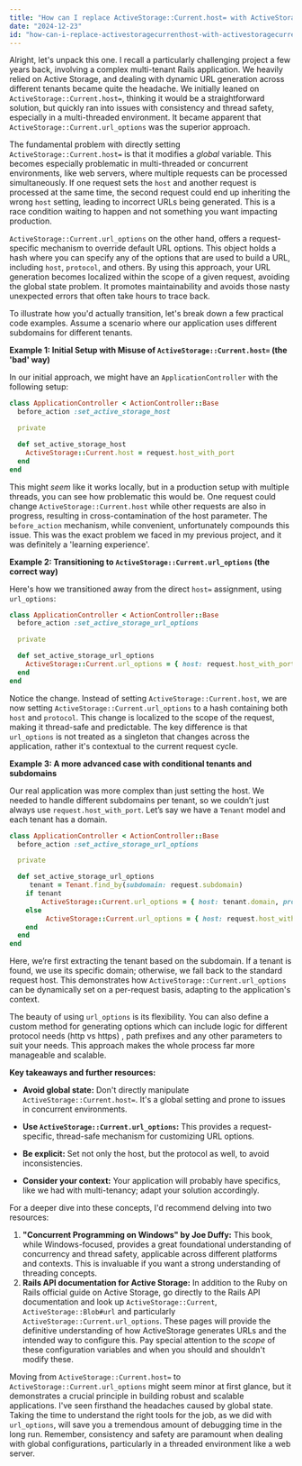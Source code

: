 ```yaml
---
title: "How can I replace ActiveStorage::Current.host= with ActiveStorage::Current.url_options?"
date: "2024-12-23"
id: "how-can-i-replace-activestoragecurrenthost-with-activestoragecurrenturloptions"
---
```


Alright, let's unpack this one. I recall a particularly challenging project a few years back, involving a complex multi-tenant Rails application. We heavily relied on Active Storage, and dealing with dynamic URL generation across different tenants became quite the headache. We initially leaned on `ActiveStorage::Current.host=`, thinking it would be a straightforward solution, but quickly ran into issues with consistency and thread safety, especially in a multi-threaded environment. It became apparent that `ActiveStorage::Current.url_options` was the superior approach.

The fundamental problem with directly setting `ActiveStorage::Current.host=` is that it modifies a *global* variable. This becomes especially problematic in multi-threaded or concurrent environments, like web servers, where multiple requests can be processed simultaneously. If one request sets the `host` and another request is processed at the same time, the second request could end up inheriting the wrong `host` setting, leading to incorrect URLs being generated. This is a race condition waiting to happen and not something you want impacting production.

`ActiveStorage::Current.url_options` on the other hand, offers a request-specific mechanism to override default URL options. This object holds a hash where you can specify any of the options that are used to build a URL, including `host`, `protocol`, and others. By using this approach, your URL generation becomes localized within the scope of a given request, avoiding the global state problem. It promotes maintainability and avoids those nasty unexpected errors that often take hours to trace back.

To illustrate how you'd actually transition, let's break down a few practical code examples. Assume a scenario where our application uses different subdomains for different tenants.

**Example 1: Initial Setup with Misuse of `ActiveStorage::Current.host=` (the 'bad' way)**

In our initial approach, we might have an `ApplicationController` with the following setup:

```ruby
class ApplicationController < ActionController::Base
  before_action :set_active_storage_host

  private

  def set_active_storage_host
    ActiveStorage::Current.host = request.host_with_port
  end
end
```

This might *seem* like it works locally, but in a production setup with multiple threads, you can see how problematic this would be. One request could change `ActiveStorage::Current.host` while other requests are also in progress, resulting in cross-contamination of the host parameter. The `before_action` mechanism, while convenient, unfortunately compounds this issue. This was the exact problem we faced in my previous project, and it was definitely a 'learning experience'.

**Example 2: Transitioning to `ActiveStorage::Current.url_options` (the correct way)**

Here's how we transitioned away from the direct `host=` assignment, using `url_options`:

```ruby
class ApplicationController < ActionController::Base
  before_action :set_active_storage_url_options

  private

  def set_active_storage_url_options
    ActiveStorage::Current.url_options = { host: request.host_with_port, protocol: request.protocol }
  end
end
```

Notice the change. Instead of setting `ActiveStorage::Current.host`, we are now setting `ActiveStorage::Current.url_options` to a hash containing both `host` and `protocol`. This change is localized to the scope of the request, making it thread-safe and predictable. The key difference is that `url_options` is not treated as a singleton that changes across the application, rather it's contextual to the current request cycle.

**Example 3: A more advanced case with conditional tenants and subdomains**

Our real application was more complex than just setting the host. We needed to handle different subdomains per tenant, so we couldn’t just always use `request.host_with_port`. Let’s say we have a `Tenant` model and each tenant has a domain.

```ruby
class ApplicationController < ActionController::Base
  before_action :set_active_storage_url_options

  private

  def set_active_storage_url_options
     tenant = Tenant.find_by(subdomain: request.subdomain)
    if tenant
        ActiveStorage::Current.url_options = { host: tenant.domain, protocol: request.protocol }
    else
         ActiveStorage::Current.url_options = { host: request.host_with_port, protocol: request.protocol }
    end
  end
end

```

Here, we’re first extracting the tenant based on the subdomain. If a tenant is found, we use its specific domain; otherwise, we fall back to the standard request host. This demonstrates how `ActiveStorage::Current.url_options` can be dynamically set on a per-request basis, adapting to the application's context.

The beauty of using `url_options` is its flexibility. You can also define a custom method for generating options which can include logic for different protocol needs (http vs https) , path prefixes and any other parameters to suit your needs. This approach makes the whole process far more manageable and scalable.

**Key takeaways and further resources:**

*   **Avoid global state:** Don't directly manipulate `ActiveStorage::Current.host=`. It's a global setting and prone to issues in concurrent environments.

*   **Use `ActiveStorage::Current.url_options`:** This provides a request-specific, thread-safe mechanism for customizing URL options.

*   **Be explicit:** Set not only the host, but the protocol as well, to avoid inconsistencies.

*   **Consider your context:** Your application will probably have specifics, like we had with multi-tenancy; adapt your solution accordingly.

For a deeper dive into these concepts, I'd recommend delving into two resources:

1.  **"Concurrent Programming on Windows" by Joe Duffy:** This book, while Windows-focused, provides a great foundational understanding of concurrency and thread safety, applicable across different platforms and contexts. This is invaluable if you want a strong understanding of threading concepts.
2.  **Rails API documentation for Active Storage:** In addition to the Ruby on Rails official guide on Active Storage, go directly to the Rails API documentation and look up `ActiveStorage::Current`, `ActiveStorage::Blob#url` and particularly `ActiveStorage::Current.url_options`. These pages will provide the definitive understanding of how ActiveStorage generates URLs and the intended way to configure this. Pay special attention to the *scope* of these configuration variables and when you should and shouldn't modify these.

Moving from `ActiveStorage::Current.host=` to `ActiveStorage::Current.url_options` might seem minor at first glance, but it demonstrates a crucial principle in building robust and scalable applications. I've seen firsthand the headaches caused by global state. Taking the time to understand the right tools for the job, as we did with `url_options`, will save you a tremendous amount of debugging time in the long run. Remember, consistency and safety are paramount when dealing with global configurations, particularly in a threaded environment like a web server.
